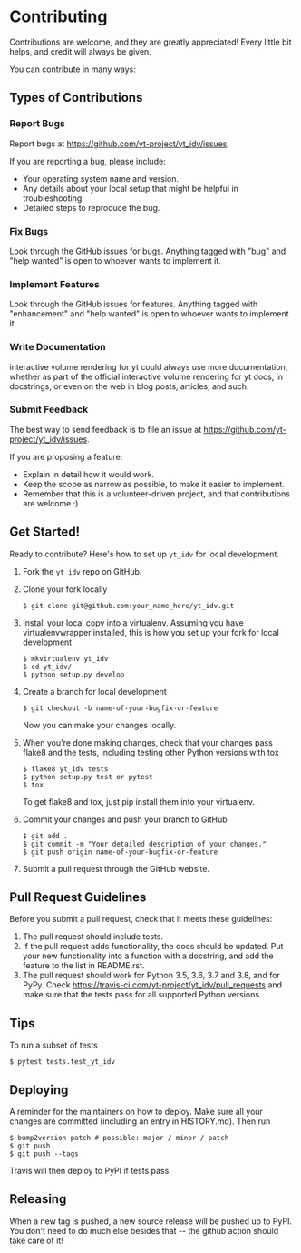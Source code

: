# Contributing

Contributions are welcome, and they are greatly appreciated! Every little bit
helps, and credit will always be given.

You can contribute in many ways:

## Types of Contributions

### Report Bugs

Report bugs at https://github.com/yt-project/yt_idv/issues.

If you are reporting a bug, please include:

* Your operating system name and version.
* Any details about your local setup that might be helpful in troubleshooting.
* Detailed steps to reproduce the bug.

### Fix Bugs

Look through the GitHub issues for bugs. Anything tagged with "bug" and "help
wanted" is open to whoever wants to implement it.

### Implement Features

Look through the GitHub issues for features. Anything tagged with "enhancement"
and "help wanted" is open to whoever wants to implement it.

### Write Documentation

interactive volume rendering for yt could always use more documentation, whether as part of the
official interactive volume rendering for yt docs, in docstrings, or even on the web in blog posts,
articles, and such.

### Submit Feedback

The best way to send feedback is to file an issue at https://github.com/yt-project/yt_idv/issues.

If you are proposing a feature:

* Explain in detail how it would work.
* Keep the scope as narrow as possible, to make it easier to implement.
* Remember that this is a volunteer-driven project, and that contributions
  are welcome :)

## Get Started!

Ready to contribute? Here's how to set up `yt_idv` for local development.

1. Fork the `yt_idv` repo on GitHub.

2. Clone your fork locally

   ```
   $ git clone git@github.com:your_name_here/yt_idv.git
   ```

3. Install your local copy into a virtualenv. Assuming you have virtualenvwrapper installed, this is how you set up your fork for local development

   ```
   $ mkvirtualenv yt_idv
   $ cd yt_idv/
   $ python setup.py develop
   ```

4. Create a branch for local development

   ```
   $ git checkout -b name-of-your-bugfix-or-feature
   ```

   Now you can make your changes locally.

5. When you're done making changes, check that your changes pass flake8 and the
   tests, including testing other Python versions with tox

   ```
   $ flake8 yt_idv tests
   $ python setup.py test or pytest
   $ tox
   ```

   To get flake8 and tox, just pip install them into your virtualenv.

6. Commit your changes and push your branch to GitHub

   ```
   $ git add .
   $ git commit -m "Your detailed description of your changes."
   $ git push origin name-of-your-bugfix-or-feature
   ```

7. Submit a pull request through the GitHub website.

## Pull Request Guidelines

Before you submit a pull request, check that it meets these guidelines:

1. The pull request should include tests.
2. If the pull request adds functionality, the docs should be updated. Put
   your new functionality into a function with a docstring, and add the
   feature to the list in README.rst.
3. The pull request should work for Python 3.5, 3.6, 3.7 and 3.8, and for PyPy. Check
   https://travis-ci.com/yt-project/yt_idv/pull_requests
   and make sure that the tests pass for all supported Python versions.

## Tips

To run a subset of tests

```
$ pytest tests.test_yt_idv
```


## Deploying

A reminder for the maintainers on how to deploy.
Make sure all your changes are committed (including an entry in HISTORY.md).
Then run

```
$ bump2version patch # possible: major / minor / patch
$ git push
$ git push --tags
```

Travis will then deploy to PyPI if tests pass.

## Releasing

When a new tag is pushed, a new source release will be pushed up to PyPI.  You
don't need to do much else besides that -- the github action should take care
of it!
